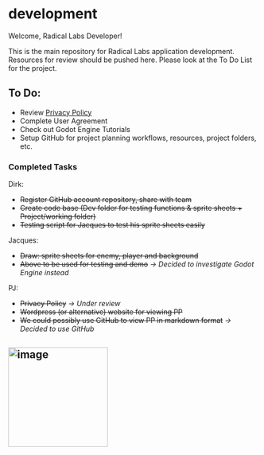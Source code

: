 # development

Welcome, Radical Labs Developer!

This is the main repository for Radical Labs application development. Resources for review should be pushed here.
Please look at the To Do List for the project.

## To Do:
* Review [Privacy Policy](./Review/Privacy%20Policy.md)
* Complete User Agreement
* Check out Godot Engine Tutorials
* Setup GitHub for project planning workflows, resources, project folders, etc.

### Completed Tasks
Dirk:
- ~~Register GitHub account repository, share with team~~
- ⁠~~Create code base (Dev folder for testing functions & sprite sheets + Project/working folder)~~
- ~~⁠Testing script for Jacques to test his sprite sheets easily~~

Jacques:
* ~~Draw: sprite sheets for enemy, player and background~~
* ⁠~~Above to be used for testing and demo~~ *-> Decided to investigate Godot Engine instead*

PJ: 
* ~~Privacy Policy~~ *-> Under review*
* ~~⁠Wordpress (or alternative) website for viewing PP~~
* ⁠~~We could possibly use GitHub to view PP in markdown format~~ *-> Decided to use GitHub*

## <img width="200" height="200" alt="image" src="https://github.com/user-attachments/assets/94de30ff-0f61-4205-8f89-275f95af58e0" />
